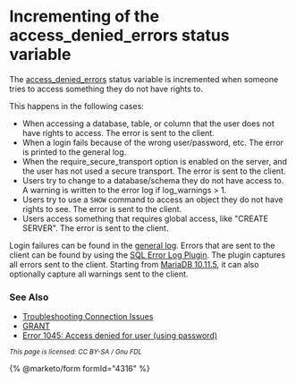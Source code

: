# Incrementing of the access\_denied\_errors status variable

The [access\_denied\_errors](../../ha-and-performance/optimization-and-tuning/system-variables/server-status-variables.md#access_denied_errors) status variable is incremented when someone tries to access something they do not have rights to.

This happens in the following cases:

* When accessing a database, table, or column that the user does not have rights to access. The error is sent to the client.
* When a login fails because of the wrong user/password, etc. The error is printed to the general log.
* When the require\_secure\_transport option is enabled on the server, and the user has not used a secure transport. The error is sent to the client.
* Users try to change to a database/schema they do not have access to. A warning is written to the error log if log\_warnings > 1.
* Users try to use a `SHOW` command to access an object they do not have rights to see. The error is sent to the client.
* Users access something that requires global access, like "CREATE SERVER". The error is sent to the client.

Login failures can be found in the [general log](../../server-management/server-monitoring-logs/general-query-log.md). Errors that are sent to the client can be found by using the [SQL Error Log Plugin](../../server-management/server-monitoring-logs/sql-error-log-plugin.md). The plugin captures all errors sent to the client. Starting from [MariaDB 10.11.5](https://app.gitbook.com/s/aEnK0ZXmUbJzqQrTjFyb/community-server/mariadb-10-11-series/mariadb-10-11-5-release-notes), it can also optionally capture all warnings sent to the client.

### See Also

* [Troubleshooting Connection Issues](../../mariadb-quickstart-guides/mariadb-connection-troubleshooting-guide.md)
* [GRANT](../../reference/sql-statements/account-management-sql-statements/grant.md)
* [Error 1045: Access denied for user (using password)](../../reference/error-codes/mariadb-error-codes-1000-to-1099/e1045.md)

<sub>_This page is licensed: CC BY-SA / Gnu FDL_</sub>

{% @marketo/form formId="4316" %}
